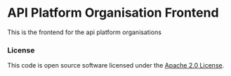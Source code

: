 
# API Platform Organisation Frontend

This is the frontend for the api platform organisations

### License

This code is open source software licensed under the [Apache 2.0 License]("http://www.apache.org/licenses/LICENSE-2.0.html").